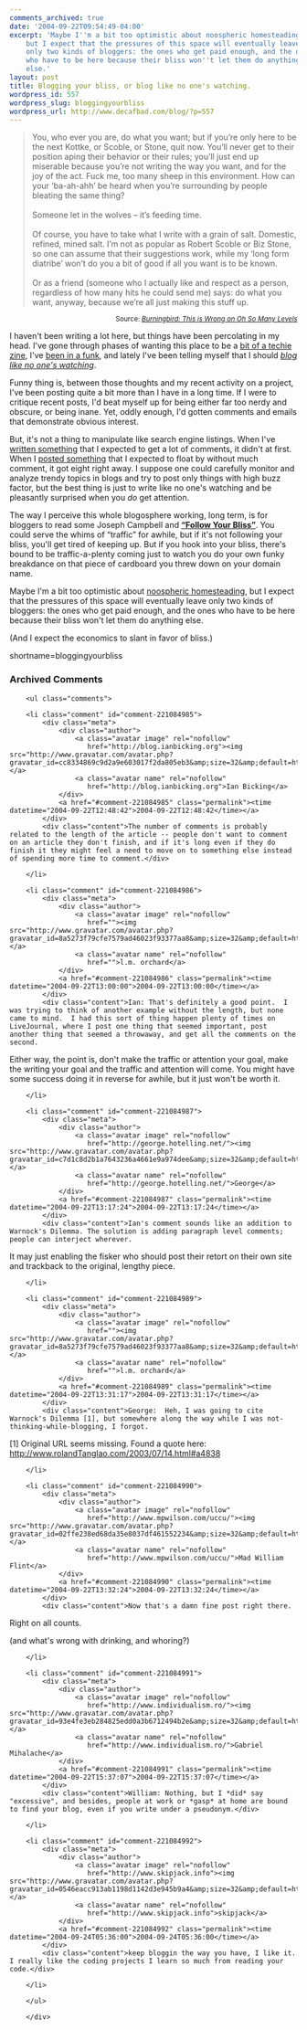 ```yaml
---
comments_archived: true
date: '2004-09-22T09:54:49-04:00'
excerpt: 'Maybe I''m a bit too optimistic about noospheric homesteading,
    but I expect that the pressures of this space will eventually leave
    only two kinds of bloggers: the ones who get paid enough, and the ones
    who have to be here because their bliss won''t let them do anything
    else.'
layout: post
title: Blogging your bliss, or blog like no one's watching.
wordpress_id: 557
wordpress_slug: bloggingyourbliss
wordpress_url: http://www.decafbad.com/blog/?p=557
---
```

<blockquote>You, who ever you are, do what you want; but if you&#8217;re only here to be the next Kottke, or Scoble, or Stone, quit now. You&#8217;ll never get to their position aping their behavior or their rules; you&#8217;ll just end up miserable because you&#8217;re not writing the way you want, and for the joy of the act. Fuck me, too many sheep in this environment. How can your &#8216;ba-ah-ahh&#8217; be heard when you&#8217;re surrounding by people bleating the same thing?
<br /><br />
Someone let in the wolves &#8211; it&#8217;s feeding time.
<br /><br />
Of course, you have to take what I write with a grain of salt. Domestic, refined, mined salt. I&#8217;m not as popular as Robert Scoble or Biz Stone, so one can assume that their suggestions work, while my &#8216;long form diatribe&#8217; won&#8217;t do you a bit of good if all you want is to be known.
<br /><br />
 Or as a friend (someone who I actually like and respect as a person, regardless of how many hits he could send me) says: do what you want, anyway, because we&#8217;re all just making this stuff up.</blockquote>
<div align="right"><small>Source: <cite><a href="http://weblog.burningbird.net/archives/2004/09/19/this-is-wrong-on-oh-so-many-levels/">Burningbird: This is Wrong on Oh So Many Levels</a></cite></small></div>

I haven't been writing a lot here, but things have been percolating in my head.  I've gone through phases of wanting this place to be a [bit of a techie zine][transzine], I've [been in a funk][funk], and lately I've been telling myself that I should [*blog like no one's watching*][neverthink].

Funny thing is, between those thoughts and my recent activity on a project, I've been posting quite a bit more than I have in a long time.  If I were to critique recent posts, I'd beat myself up for being either far too nerdy and obscure, or being inane.  Yet, oddly enough, I'd gotten comments and emails that demonstrate obvious interest.

But, it's not a thing to manipulate like search engine listings.  When I've [written something][wishlist] that I expected to get a lot of comments, it didn't at first.  When I [posted something][restagg] that I expected to float by without much comment, it got eight right away.  I suppose one could carefully monitor and analyze trendy topics in blogs and try to post only things with high buzz factor, but the best thing is just to write like no one's watching and be pleasantly surprised when you *do* get attention.

The way I perceive this whole blogosphere working, long term, is for bloggers to read some Joseph Campbell and [**&#8220;Follow Your Bliss&#8221;**][bliss].  You could serve the whims of &#8220;traffic&#8221; for awhile, but if it's not following your bliss, you'll get tired of keeping up.  But if you hook into your bliss, there's bound to be traffic-a-plenty coming just to watch you do your own funky breakdance on that piece of cardboard you threw down on your domain name.

Maybe I'm a bit too optimistic about [noospheric homesteading][noosphere], but I expect that the pressures of this space will eventually leave only two kinds of bloggers: the ones who get paid enough, and the ones who have to be here because their bliss won't let them do anything else.

(And I expect the economics to slant in favor of bliss.)

[noosphere]: http://www.catb.org/~esr/writings/homesteading/homesteading/
[bliss]: http://www.jcf.org/bliss.php
[restagg]: http://www.decafbad.com/blog/2004/09/15/manipulating_aggregate_resources_in_a_rest_api
[wishlist]: http://www.decafbad.com/blog/2004/06/16/wishofthemonthclub1
[funk]: http://www.decafbad.com/blog/2004/07/14/dork_funk
[neverthink]: http://www.decafbad.com/blog/2004/08/29/blogging_without_thought
[transzine]: http://www.decafbad.com/blog/2004/05/25/i_was_a_preteen_transactor_author_wannabe_and_still_am
<!--more-->
shortname=bloggingyourbliss

<div id="comments" class="comments archived-comments">
            <h3>Archived Comments</h3>
            
        <ul class="comments">
            
        <li class="comment" id="comment-221084985">
            <div class="meta">
                <div class="author">
                    <a class="avatar image" rel="nofollow" 
                       href="http://blog.ianbicking.org"><img src="http://www.gravatar.com/avatar.php?gravatar_id=cc8334869c9d2a9e603017f2da805eb3&amp;size=32&amp;default=http://mediacdn.disqus.com/1320279820/images/noavatar32.png"/></a>
                    <a class="avatar name" rel="nofollow" 
                       href="http://blog.ianbicking.org">Ian Bicking</a>
                </div>
                <a href="#comment-221084985" class="permalink"><time datetime="2004-09-22T12:48:42">2004-09-22T12:48:42</time></a>
            </div>
            <div class="content">The number of comments is probably related to the length of the article -- people don't want to comment on an article they don't finish, and if it's long even if they do finish it they might feel a need to move on to something else instead of spending more time to comment.</div>
            
        </li>
    
        <li class="comment" id="comment-221084986">
            <div class="meta">
                <div class="author">
                    <a class="avatar image" rel="nofollow" 
                       href=""><img src="http://www.gravatar.com/avatar.php?gravatar_id=8a5273f79cfe7579ad46023f93377aa8&amp;size=32&amp;default=http://mediacdn.disqus.com/1320279820/images/noavatar32.png"/></a>
                    <a class="avatar name" rel="nofollow" 
                       href="">l.m. orchard</a>
                </div>
                <a href="#comment-221084986" class="permalink"><time datetime="2004-09-22T13:00:00">2004-09-22T13:00:00</time></a>
            </div>
            <div class="content">Ian: That's definitely a good point.  I was trying to think of another example without the length, but none came to mind.  I had this sort of thing happen plenty of times on LiveJournal, where I post one thing that seemed important, post another thing that seemed a throwaway, and get all the comments on the second.

Either way, the point is, don't make the traffic or attention your goal, make the writing your goal and the traffic and attention will come.  You might have some success doing it in reverse for awhile, but it just won't be worth it.</div>
            
        </li>
    
        <li class="comment" id="comment-221084987">
            <div class="meta">
                <div class="author">
                    <a class="avatar image" rel="nofollow" 
                       href="http://george.hotelling.net/"><img src="http://www.gravatar.com/avatar.php?gravatar_id=c7d1c8d2b1a7643236a4661e9a974dee&amp;size=32&amp;default=http://mediacdn.disqus.com/1320279820/images/noavatar32.png"/></a>
                    <a class="avatar name" rel="nofollow" 
                       href="http://george.hotelling.net/">George</a>
                </div>
                <a href="#comment-221084987" class="permalink"><time datetime="2004-09-22T13:17:24">2004-09-22T13:17:24</time></a>
            </div>
            <div class="content">Ian's comment sounds like an addition to Warnock's Dilemma. The solution is adding paragraph level comments; people can interject wherever.  

It may just enabling the fisker who should post their retort on their own site and trackback to the original, lengthy piece.</div>
            
        </li>
    
        <li class="comment" id="comment-221084989">
            <div class="meta">
                <div class="author">
                    <a class="avatar image" rel="nofollow" 
                       href=""><img src="http://www.gravatar.com/avatar.php?gravatar_id=8a5273f79cfe7579ad46023f93377aa8&amp;size=32&amp;default=http://mediacdn.disqus.com/1320279820/images/noavatar32.png"/></a>
                    <a class="avatar name" rel="nofollow" 
                       href="">l.m. orchard</a>
                </div>
                <a href="#comment-221084989" class="permalink"><time datetime="2004-09-22T13:31:17">2004-09-22T13:31:17</time></a>
            </div>
            <div class="content">George:  Heh, I was going to cite Warnock's Dilemma [1], but somewhere along the way while I was not-thinking-while-blogging, I forgot.

[1] Original URL seems missing.  Found a quote here: http://www.rolandTanglao.com/2003/07/14.html#a4838</div>
            
        </li>
    
        <li class="comment" id="comment-221084990">
            <div class="meta">
                <div class="author">
                    <a class="avatar image" rel="nofollow" 
                       href="http://www.mpwilson.com/uccu/"><img src="http://www.gravatar.com/avatar.php?gravatar_id=02ffe238ed68da35e8037df461552234&amp;size=32&amp;default=http://mediacdn.disqus.com/1320279820/images/noavatar32.png"/></a>
                    <a class="avatar name" rel="nofollow" 
                       href="http://www.mpwilson.com/uccu/">Mad William Flint</a>
                </div>
                <a href="#comment-221084990" class="permalink"><time datetime="2004-09-22T13:32:24">2004-09-22T13:32:24</time></a>
            </div>
            <div class="content">Now that's a damn fine post right there.

Right on all counts.  

(and what's wrong with drinking, and whoring?)</div>
            
        </li>
    
        <li class="comment" id="comment-221084991">
            <div class="meta">
                <div class="author">
                    <a class="avatar image" rel="nofollow" 
                       href="http://www.individualism.ro/"><img src="http://www.gravatar.com/avatar.php?gravatar_id=93e4fe3eb284825edd0a3b6712494b2e&amp;size=32&amp;default=http://mediacdn.disqus.com/1320279820/images/noavatar32.png"/></a>
                    <a class="avatar name" rel="nofollow" 
                       href="http://www.individualism.ro/">Gabriel Mihalache</a>
                </div>
                <a href="#comment-221084991" class="permalink"><time datetime="2004-09-22T15:37:07">2004-09-22T15:37:07</time></a>
            </div>
            <div class="content">William: Nothing, but I *did* say "excessive", and besides, people at work or *gasp* at home are bound to find your blog, even if you write under a pseudonym.</div>
            
        </li>
    
        <li class="comment" id="comment-221084992">
            <div class="meta">
                <div class="author">
                    <a class="avatar image" rel="nofollow" 
                       href="http://www.skipjack.info"><img src="http://www.gravatar.com/avatar.php?gravatar_id=0546eacc913ab1198d1142d3e945b9a4&amp;size=32&amp;default=http://mediacdn.disqus.com/1320279820/images/noavatar32.png"/></a>
                    <a class="avatar name" rel="nofollow" 
                       href="http://www.skipjack.info">skipjack</a>
                </div>
                <a href="#comment-221084992" class="permalink"><time datetime="2004-09-24T05:36:00">2004-09-24T05:36:00</time></a>
            </div>
            <div class="content">keep bloggin the way you have, I like it. I really like the coding projects I learn so much from reading your code.</div>
            
        </li>
    
        </ul>
    
        </div>
    
